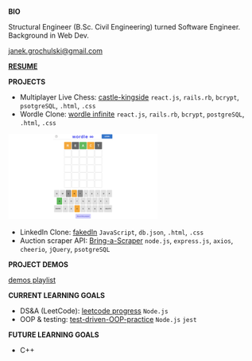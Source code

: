 **BIO**

Structural Engineer (B.Sc. Civil Engineering) turned Software Engineer. Background in Web Dev.

[janek.grochulski@gmail.com](mailto:janek.grochulski@gmail.com)

**[RESUME](https://drive.google.com/file/d/1Dl8nzGl_sJrATAnTLyVC042Z5rWb9ujB/view?usp=sharing)**

**PROJECTS**

- Multiplayer Live Chess: [castle-kingside](https://github.com/jgrochulski/castle-kingside) `react.js`, `rails.rb`, `bcrypt`, `psotgreSQL`, `.html`, `.css`
- Wordle Clone: [wordle infinite](https://wordle-infinite.herokuapp.com/) `react.js`, `rails.rb`, `bcrypt`, `postgreSQL`, `.html`, `.css`
<a href="https://wordle-infinite.herokuapp.com/">
<img
  src="/imgs/wordle_preview.png"
  alt="wordle clone preview image"
  title="wordle clone preview"
  style="display: inline-block; margin: 0 auto; width: 300px"></a>
  
- LinkedIn Clone: [fakedIn](https://github.com/jgrochulski/fakedIn) `JavaScript`, `db.json`, `.html`, `.css`
- Auction scraper API: [Bring-a-Scraper](https://rapidapi.com/janekgrochulski/api/bring-a-trailer-scraper) `node.js`, `express.js`, `axios`, `cheerio`, `jQuery`, `psotgreSQL`

**PROJECT DEMOS**

[demos playlist](https://youtube.com/playlist?list=PLE5RVUwC-xaypJXGxTxWRDwdP1PAcA8v4)

**CURRENT LEARNING GOALS**

- DS&A (LeetCode): [leetcode progress](https://github.com/jgrochulski/leetcode) `Node.js`
- OOP & testing: [test-driven-OOP-practice](https://github.com/jgrochulski/test-driven-OOP-practice) `Node.js` `jest`

**FUTURE LEARNING GOALS**

- C++
